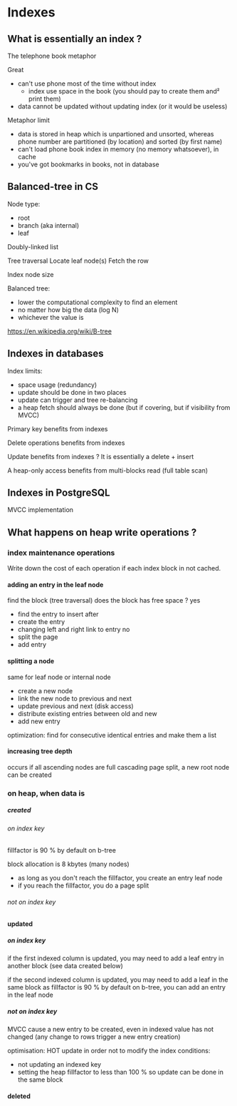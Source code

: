 # Indexes

## What is essentially an index ?

The telephone book metaphor

Great
- can't use phone most of the time without index
  - index use space in the book (you should pay to create them and² print them)
- data cannot be updated without updating index (or it would be useless)

Metaphor limit
- data is stored in heap which is unpartioned and unsorted, whereas phone number are partitioned (by location) and sorted (by first name)
- can't load phone book index in memory (no memory whatsoever), in cache
- you've got bookmarks in books, not in database

## Balanced-tree in CS

Node type:
- root
- branch (aka internal)
- leaf

Doubly-linked list

Tree traversal
Locate leaf node(s)
Fetch the row

Index node size

Balanced tree: 
- lower the computational complexity to find an element
- no matter how big the data (log N) 
- whichever the value is

https://en.wikipedia.org/wiki/B-tree

## Indexes in databases

Index limits:
- space usage (redundancy)
- update should be done in two places
- update can trigger and tree re-balancing
- a heap fetch should always be done (but if covering, but if visibility from MVCC)

Primary key benefits from indexes 

Delete operations benefits from indexes

Update benefits from indexes ?
It is essentially a delete + insert

A heap-only access benefits from multi-blocks read (full table scan)


## Indexes in PostgreSQL

MVCC implementation 

## What happens on heap write operations ? 

### index maintenance operations

Write down the cost of each operation if each index block in not cached.  

#### adding an entry in the leaf node

find the block (tree traversal)
does the block has free space ?
yes
- find the entry to insert after
- create the entry
- changing left and right link to entry
no 
- split the page
- add entry 

#### splitting a node

same for leaf node or internal node
- create a new node
- link the new node to previous and next
- update previous and next (disk access)
- distribute existing entries between old and new
- add new entry

optimization: find for consecutive identical entries and make them a list

#### increasing tree depth

occurs if all ascending nodes are full
cascading page split, a new root node can be created

### on heap, when data is 

##### created 

###### on index key

fillfactor is 90 % by default on b-tree

block allocation is 8 kbytes (many nodes)
- as long as you don't reach the fillfactor, you create an entry leaf node 
- if you reach the fillfactor, you do a page split

###### not on index key

#### updated

##### on index key

if the first indexed column is updated, you may need to add a leaf entry in another block (see data created below)

if the second indexed column is updated, you may need to add a leaf in the same block
as fillfactor is 90 % by default on b-tree, you can add an entry in the leaf node 

##### not on index key

MVCC cause a new entry to be created, even in indexed value has not changed
(any change to rows trigger a new entry creation)

optimisation: HOT update in order not to modify the index
conditions:
- not updating an indexed key
- setting the heap fillfactor to less than 100 % so update can be done in the same block

#### deleted
